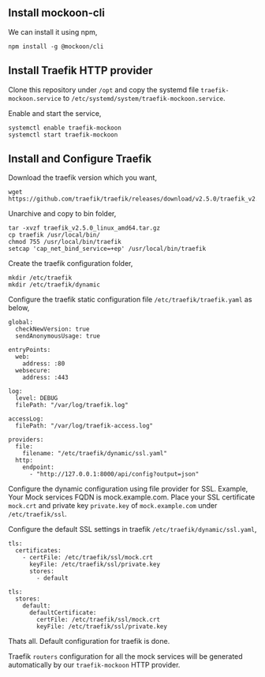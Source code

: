 ## Install mockoon-cli

We can install it using npm,

```
npm install -g @mockoon/cli
```

## Install Traefik HTTP provider

Clone this repository under `/opt` and copy the systemd file
`traefik-mockoon.service` to `/etc/systemd/system/traefik-mockoon.service`.

Enable and start the service,

```
systemctl enable traefik-mockoon
systemctl start traefik-mockoon
```

## Install and Configure Traefik

Download the traefik version which you want,

```
wget https://github.com/traefik/traefik/releases/download/v2.5.0/traefik_v2.5.0_linux_amd64.tar.gz
```

Unarchive and copy to bin folder,

```
tar -xvzf traefik_v2.5.0_linux_amd64.tar.gz
cp traefik /usr/local/bin/
chmod 755 /usr/local/bin/traefik
setcap 'cap_net_bind_service=+ep' /usr/local/bin/traefik
```

Create the traefik configuration folder,

```
mkdir /etc/traefik
mkdir /etc/traefik/dynamic
```

Configure the traefik static configuration file `/etc/traefik/traefik.yaml` as below,

```
global:
  checkNewVersion: true
  sendAnonymousUsage: true

entryPoints:
  web:
    address: :80
  websecure:
    address: :443

log:
  level: DEBUG
  filePath: "/var/log/traefik.log"

accessLog:
  filePath: "/var/log/traefik-access.log"

providers:
  file:
    filename: "/etc/traefik/dynamic/ssl.yaml"
  http:
    endpoint:
      - "http://127.0.0.1:8000/api/config?output=json"
```

Configure the dynamic configuration using file provider for SSL.
Example, Your Mock services FQDN is mock.example.com.
Place your SSL certificate `mock.crt` and private key `private.key`  of `mock.example.com`
under `/etc/traefik/ssl`.

Configure the default SSL settings in traefik `/etc/traefik/dynamic/ssl.yaml`,

```
tls:
  certificates:
    - certFile: /etc/traefik/ssl/mock.crt
      keyFile: /etc/traefik/ssl/private.key
      stores:
        - default

tls:
  stores:
    default:
      defaultCertificate:
        certFile: /etc/traefik/ssl/mock.crt
        keyFile: /etc/traefik/ssl/private.key
```

Thats all. Default configuration for traefik is done.

Traefik `routers` configuration for all the mock services will be generated automatically
by our `traefik-mockoon` HTTP provider.
